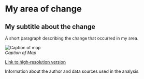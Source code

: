 # My area of change
## My subtitle about the change

A short paragraph describing the change that occurred in my area.

![Caption of map](map.jpg)     
*Caption of Map*

[Link to high-resolution version](hi-res.pdf)     

Information about the author and data sources used in the analysis.
